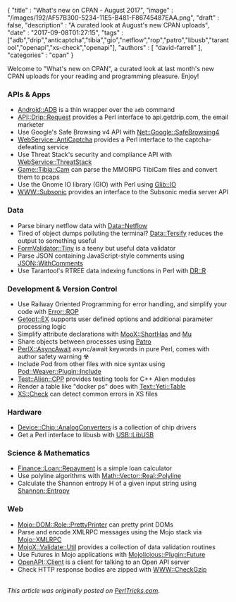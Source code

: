 {
   "title" : "What's new on CPAN - August 2017",
   "image" : "/images/192/AF57B300-5234-11E5-B481-F86745487EAA.png",
   "draft" : false,
   "description" : "A curated look at August's new CPAN uploads",
   "date" : "2017-09-08T01:27:15",
   "tags" : ["adb","drip","anticaptcha","tibia","gio","netflow","rop","patro","libusb","tarantool","openapi","xs-check","openapi"],
   "authors" : [
      "david-farrell"
   ],
   "categories" : "cpan"
}


Welcome to "What's new on CPAN", a curated look at last month's new CPAN uploads for your reading and programming pleasure. Enjoy!

### APIs & Apps
* [Android::ADB](https://metacpan.org/pod/Android::ADB) is a thin wrapper over the `adb` command
* [API::Drip::Request](https://metacpan.org/pod/API::Drip::Request) provides a Perl interface to api.getdrip.com, the email marketer
* Use Google's Safe Browsing v4 API with [Net::Google::SafeBrowsing4](https://metacpan.org/pod/Net::Google::SafeBrowsing4)
* [WebService::AntiCaptcha](https://metacpan.org/pod/WebService::AntiCaptcha) provides a Perl interface to the captcha-defeating service
* Use Threat Stack's security and compliance API with [WebService::ThreatStack](https://metacpan.org/pod/WebService::ThreatStack)
* [Game::Tibia::Cam](https://metacpan.org/pod/Game::Tibia::Cam) can parse the MMORPG TibiCam files and convert them to pcaps
* Use the Gnome IO library (GIO) with Perl using [Glib::IO](https://metacpan.org/pod/Glib::IO)
* [WWW::Subsonic](https://metacpan.org/pod/WWW::Subsonic) provides an interface to the Subsonic media server API


### Data
* Parse binary netflow data with [Data::Netflow](https://metacpan.org/pod/Data::Netflow)
* Tired of object dumps polluting the terminal? [Data::Tersify](https://metacpan.org/pod/Data::Tersify) reduces the output to something useful
* [FormValidator::Tiny](https://metacpan.org/pod/FormValidator::Tiny) is a teeny but useful data validator
* Parse JSON containing JavaScript-style comments using [JSON::WithComments](https://metacpan.org/pod/JSON::WithComments)
* Use Tarantool's RTREE data indexing functions in Perl with [DR::R](https://metacpan.org/pod/DR::R)


### Development & Version Control
* Use Railway Oriented Programming for error handling, and simplify your code with [Error::ROP](https://metacpan.org/pod/Error::ROP)
* [Getopt::EX](https://metacpan.org/pod/Getopt::EX) supports user defined options and additional parameter processing logic
* Simplify attribute declarations with [MooX::ShortHas](https://metacpan.org/pod/MooX::ShortHas) and [Mu](https://metacpan.org/pod/Mu)
* Share objects between processes using [Patro](https://metacpan.org/pod/Patro)
* [PerlX::AsyncAwait](https://metacpan.org/pod/PerlX::AsyncAwait) async/await keywords in pure Perl, comes with author safety warning ☢
* Include Pod from other files with nice syntax using [Pod::Weaver::Plugin::Include](https://metacpan.org/pod/Pod::Weaver::Plugin::Include)
* [Test::Alien::CPP](https://metacpan.org/pod/Test::Alien::CPP) provides testing tools for C++ Alien modules
* Render a table like "docker ps" does with [Text::Yeti::Table](https://metacpan.org/pod/Text::Yeti::Table)
* [XS::Check](https://metacpan.org/pod/XS::Check) can detect common errors in XS files


### Hardware
* [Device::Chip::AnalogConverters](https://metacpan.org/pod/Device::Chip::AnalogConverters) is a collection of chip drivers
* Get a Perl interface to libusb with [USB::LibUSB](https://metacpan.org/pod/USB::LibUSB)


### Science & Mathematics
* [Finance::Loan::Repayment](https://metacpan.org/pod/Finance::Loan::Repayment) is a simple loan calculator
* Use polyline algorithms with [Math::Vector::Real::Polyline](https://metacpan.org/pod/Math::Vector::Real::Polyline)
* Calculate the Shannon entropy H of a given input string using [Shannon::Entropy](https://metacpan.org/pod/Shannon::Entropy)


### Web
* [Mojo::DOM::Role::PrettyPrinter](https://metacpan.org/pod/Mojo::DOM::Role::PrettyPrinter) can pretty print DOMs
* Parse and encode XMLRPC messages using the Mojo stack via [Mojo::XMLRPC](https://metacpan.org/pod/Mojo::XMLRPC)
* [MojoX::Validate::Util](https://metacpan.org/pod/MojoX::Validate::Util) provides a collection of data validation routines
* Use Futures in Mojo applications with [Mojolicious::Plugin::Future](https://metacpan.org/pod/Mojolicious::Plugin::Future)
* [OpenAPI::Client](https://metacpan.org/pod/OpenAPI::Client) is a client for talking to an Open API server
* Check HTTP response bodies are zipped with [WWW::CheckGzip](https://metacpan.org/pod/WWW::CheckGzip)



\
*This article was originally posted on [PerlTricks.com](http://perltricks.com).*
